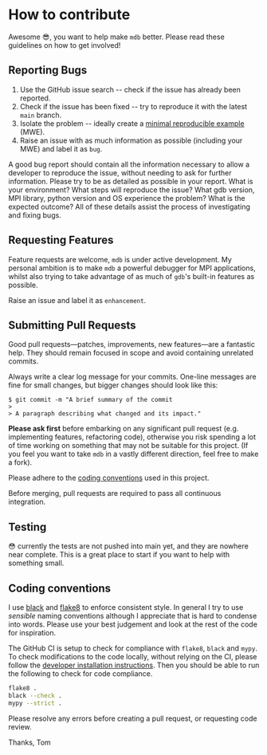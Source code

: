 # How to contribute

Awesome :sunglasses:, you want to help make `mdb` better. Please read these guidelines on how to get involved!

## Reporting Bugs

1. Use the GitHub issue search -- check if the issue has already been reported.
2. Check if the issue has been fixed -- try to reproduce it with the latest `main` branch.
3. Isolate the problem -- ideally create a [minimal reproducible example](https://stackoverflow.com/help/minimal-reproducible-example) (MWE).
4. Raise an issue with as much information as possible (including your MWE) and label it as `bug`.

A good bug report should contain all the information necessary to allow a developer to reproduce the issue, without needing to
ask for further information. Please try to be as detailed as possible in your report. What is your environment? What steps will
reproduce the issue? What gdb version, MPI library, python version and OS experience the problem? What is the expected outcome?
All of these details assist the process of investigating and fixing bugs.

## Requesting Features

Feature requests are welcome, `mdb` is under active development. My personal ambition is to make `mdb` a powerful debugger for
MPI applications, whilst also trying to take advantage of as much of `gdb`'s built-in features as possible.

Raise an issue and label it as `enhancement`.

## Submitting Pull Requests

Good pull requests—patches, improvements, new features—are a fantastic help. They should remain focused in scope and avoid
containing unrelated commits.

Always write a clear log message for your commits. One-line messages are fine for small changes, but bigger changes should look
like this:

    $ git commit -m "A brief summary of the commit
    > 
    > A paragraph describing what changed and its impact."


**Please ask first** before embarking on any significant pull request (e.g. implementing features, refactoring code), otherwise
you risk spending a lot of time working on something that may not be suitable for this project. (If you feel you want to take
`mdb` in a vastly different direction, feel free to make a fork).

Please adhere to the [coding conventions](#Coding-Conventions) used in this project.

Before merging, pull requests are required to pass all continuous integration.

## Testing

:flushed: currently the tests are not pushed into main yet, and they are nowhere near complete. This is a great place to start
if you want to help with something small.

## Coding conventions

I use [black](https://black.readthedocs.io/en/stable/index.html) and [flake8](https://flake8.pycqa.org/en/latest/) to enforce
consistent style. In general I try to use _sensible_ naming conventions although I appreciate that is hard to condense into
words. Please use your best judgement and look at the rest of the code for inspiration.

The GitHub CI is setup to check for compliance with `flake8`, `black` and `mypy`. To check modifications to the code locally,
without relying on the CI, please follow the [developer installation instructions](README.md#Developers). Then you should be
able to run the following to check for code compliance.

```bash
flake8 .
black --check .
mypy --strict .
```

Please resolve any errors before creating a pull request, or requesting code review.

Thanks, Tom
